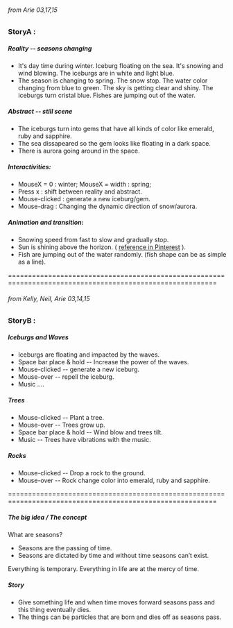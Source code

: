 ###### from Arie  03,17,15
### StoryA :

##### Reality -- seasons changing

* It's day time during winter. Iceburg floating on the sea. It's snowing and wind blowing. The iceburgs are in white and light blue.
* The season is changing to spring. The snow stop. The water color changing from blue to green. The sky is getting clear and shiny. The iceburgs turn cristal blue. Fishes are jumping out of the water.

##### Abstract -- still scene
* The iceburgs turn into gems that have all kinds of color like emerald, ruby and sapphire.
* The sea dissapeared so the gem looks like floating in a dark space.
* There is aurora going around in the space.

##### Interactivities:
* MouseX = 0 : winter; MouseX = width : spring; 
* Press x : shift between reality and abstract.
* Mouse-clicked : generate a new iceburg/gem.
* Mouse-drag : Changing the dynamic direction of snow/aurora.

##### Animation and transition:
* Snowing speed from fast to slow and gradually stop.
* Sun is shining above the horizon. ( [reference in Pinterest](https://www.pinterest.com/pin/530017449872340183/) ).
* Fish are jumping out of the water randomly. (fish shape can be as simple as a line).


==========================================================================================================


###### from Kelly, Neil, Arie  03,14,15
### StoryB :

##### Iceburgs and Waves
* Iceburgs are floating and impacted by the waves.
* Space bar place & hold -- Increase the power of the waves.
* Mouse-clicked -- generate a new iceburg.
* Mouse-over -- repell the iceburg.
* Music ....

##### Trees
* Mouse-clicked -- Plant a tree.
* Mouse-over -- Trees grow up.
* Space bar place & hold -- Wind blow and trees tilt.
* Music -- Trees have vibrations with the music.

##### Rocks
* Mouse-clicked -- Drop a rock to the ground.
* Mouse-over -- Rock change color into emerald, ruby and sapphire.


==========================================================================================================

##### The big idea / The concept

What are seasons?
* Seasons are the passing of time.
* Seasons are dictated by time and without time seasons can’t exist.

Everything is temporary. Everything in life are at the mercy of time.

##### Story
* Give something life and when time moves forward seasons pass and this thing eventually dies. 
* The things can be particles that are born and dies off as seasons pass. 
